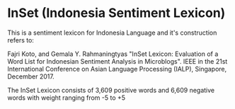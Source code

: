 # InSet (Indonesia Sentiment Lexicon)

This is a sentiment lexicon for Indonesia Language and it's construction refers to:

Fajri Koto, and Gemala Y. Rahmaningtyas "InSet Lexicon: Evaluation of a Word List for Indonesian 
Sentiment Analysis in Microblogs". IEEE in the 21st International Conference on Asian Language Processing 
(IALP), Singapore, December 2017.

The InSet Lexicon consists of 3,609 positive words and 6,609 negative words with weight ranging from -5 to +5
